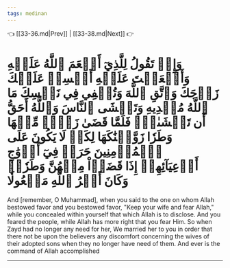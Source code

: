 ```yaml
---
tags: medinan
---
```


👈 [[33-36.md|Prev]] | [[33-38.md|Next]] 👉

# وَإِذۡ تَقُولُ لِلَّذِيٓ أَنۡعَمَ ٱللَّهُ عَلَيۡهِ وَأَنۡعَمۡتَ عَلَيۡهِ أَمۡسِكۡ عَلَيۡكَ زَوۡجَكَ وَٱتَّقِ ٱللَّهَ وَتُخۡفِي فِي نَفۡسِكَ مَا ٱللَّهُ مُبۡدِيهِ وَتَخۡشَى ٱلنَّاسَ وَٱللَّهُ أَحَقُّ أَن تَخۡشَىٰهُۖ فَلَمَّا قَضَىٰ زَيۡدٞ مِّنۡهَا وَطَرٗا زَوَّجۡنَٰكَهَا لِكَيۡ لَا يَكُونَ عَلَى ٱلۡمُؤۡمِنِينَ حَرَجٞ فِيٓ أَزۡوَٰجِ أَدۡعِيَآئِهِمۡ إِذَا قَضَوۡاْ مِنۡهُنَّ وَطَرٗاۚ وَكَانَ أَمۡرُ ٱللَّهِ مَفۡعُولٗا

And [remember, O Muhammad], when you said to the one on whom Allah bestowed favor and you bestowed favor, "Keep your wife and fear Allah," while you concealed within yourself that which Allah is to disclose. And you feared the people, while Allah has more right that you fear Him. So when Zayd had no longer any need for her, We married her to you in order that there not be upon the believers any discomfort concerning the wives of their adopted sons when they no longer have need of them. And ever is the command of Allah accomplished

---

